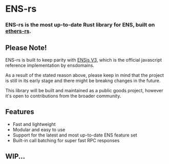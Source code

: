# ENS-rs

### ENS-rs is the most up-to-date Rust library for ENS, built on [ethers-rs](https://www.gakonst.com/ethers-rs/getting-started/intro.html).  

## Please Note!
ENS-rs is built to keep parity with [ENSjs V3](https://github.com/ensdomains/ensjs-v3), which is the official javascript reference implementation 
by ensdomains.  

As a result of the stated reason above, please keep in mind that the project is still in its early stage and 
there might be breakng changes in the future.  

This library will be built and maintained as a public goods project, however it's open to contributions from the broader 
community.  

## Features
- Fast and lightweight
- Modular and easy to use
- Support for the latest and most up-to-date ENS feature set
- Built-in call batching for super fast RPC responses

## WIP...